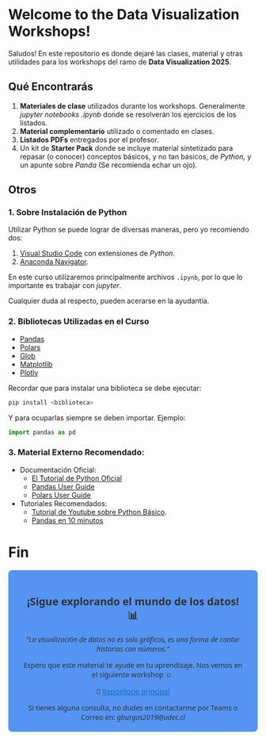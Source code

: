 # __Welcome to the Data Visualization Workshops!__

Saludos! En este repositorio es donde dejaré las clases, material y otras utilidades para los workshops del ramo de **Data Visualization 2025**.

## Qué Encontrarás

1. **Materiales de clase** utilizados durante los workshops. Generalmente _jupyter notebooks .ipynb_ donde se resolverán los ejercicios de los listados.
2. __Material complementario__ utilizado o comentado en clases.
3. __Listados PDFs__ entregados por el profesor.
4. Un kit de __Starter Pack__ donde se incluye material sintetizado para repasar (o conocer) conceptos básicos, y no tan básicos, de _Python,_ y un apunte sobre *Panda* (Se recomienda echar un ojo).

## Otros

### 1. Sobre Instalación de Python

Utilizar Python se puede lograr de diversas maneras, pero yo recomiendo dos:

1. [Visual Studio Code](https://code.visualstudio.com/) con extensiones de _Python_.
2. [Anaconda Navigator](https://www.anaconda.com/).

En este curso utilizaremos principalmente archivos `.ipynb`, por lo que lo importante es trabajar con _jupyter_.

Cualquier duda al respecto, pueden acerarse en la ayudantía.

### 2. Bibliotecas Utilizadas en el Curso

- [Pandas](https://pandas.pydata.org/)
- [Polars](https://pola.rs/)
- [Glob](https://docs.python.org/3/library/glob.html)
- [Matplotlib](https://matplotlib.org/)
- [Plotly](https://plotly.com/python/)

Recordar que para instalar una biblioteca se debe ejecutar:

```powershell
pip install <biblioteca>
```

Y para ocuparlas siempre se deben importar. Ejemplo:

```python
import pandas as pd
```

### 3. Material Externo Recomendado:

- Documentación Oficial:
  - [El Tutorial de Python Oficial](https://docs.python.org/es/3.13/tutorial/index.html)
  - [Pandas User Guide](https://pandas.pydata.org/docs/user_guide/index.html)
  - [Polars User Guide](https://docs.pola.rs/)
- Tutoriales Recomendados:
  - [Tutorial de Youtube sobre Python Básico](https://www.youtube.com/watch?v=D2cwvpJSBX4).
  - [Pandas en 10 minutos](https://www.youtube.com/watch?v=iGFdh6_FePU)

# Fin

<div style="padding: 20px 30px; background-color: #5594f2; color: #333; text-align: center; font-family: 'Segoe UI', sans-serif; border-radius: 8px;"><center>
  <h2>¡Sigue explorando el mundo de los datos! 📊</h2>
  <p><i>"La visualización de datos no es solo gráficos, es una forma de contar historias con números."</i></p>
  <p>Espero que este material te ayude en tu aprendizaje. Nos vemos en el siguiente workshop ☺️.</p>
  <footer style="margin-top: 15px;">
    <p>📂 <a href="https://github.com/GabrielBurgosS" style="color: #0077b5;">Repositorio principal</a></p>
Si tienes alguna consulta, no dudes en contactarme por Teams o Correo en:  <i>gburgos2019@udec.cl</i>
  </footer></center>
</div>
